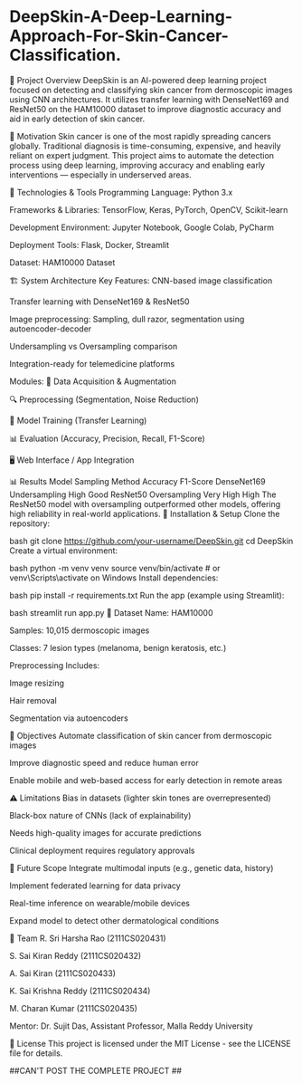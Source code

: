 # DeepSkin-A-Deep-Learning-Approach-For-Skin-Cancer-Classification.
📌 Project Overview
DeepSkin is an AI-powered deep learning project focused on detecting and classifying skin cancer from dermoscopic images using CNN architectures. It utilizes transfer learning with DenseNet169 and ResNet50 on the HAM10000 dataset to improve diagnostic accuracy and aid in early detection of skin cancer.

🧠 Motivation
Skin cancer is one of the most rapidly spreading cancers globally. Traditional diagnosis is time-consuming, expensive, and heavily reliant on expert judgment. This project aims to automate the detection process using deep learning, improving accuracy and enabling early interventions — especially in underserved areas.

🧪 Technologies & Tools
Programming Language: Python 3.x

Frameworks & Libraries: TensorFlow, Keras, PyTorch, OpenCV, Scikit-learn

Development Environment: Jupyter Notebook, Google Colab, PyCharm

Deployment Tools: Flask, Docker, Streamlit

Dataset: HAM10000 Dataset

🏗️ System Architecture
Key Features:
CNN-based image classification

Transfer learning with DenseNet169 & ResNet50

Image preprocessing: Sampling, dull razor, segmentation using autoencoder-decoder

Undersampling vs Oversampling comparison

Integration-ready for telemedicine platforms

Modules:
📁 Data Acquisition & Augmentation

🔍 Preprocessing (Segmentation, Noise Reduction)

🧠 Model Training (Transfer Learning)

📊 Evaluation (Accuracy, Precision, Recall, F1-Score)

🖥️ Web Interface / App Integration

📊 Results
Model	Sampling Method	Accuracy	F1-Score
DenseNet169	Undersampling	High	Good
ResNet50	Oversampling	Very High	High
The ResNet50 model with oversampling outperformed other models, offering high reliability in real-world applications.
🚀 Installation & Setup
Clone the repository:

bash
git clone https://github.com/your-username/DeepSkin.git
cd DeepSkin
Create a virtual environment:

bash
python -m venv venv
source venv/bin/activate  # or venv\Scripts\activate on Windows
Install dependencies:

bash
pip install -r requirements.txt
Run the app (example using Streamlit):

bash
streamlit run app.py
📁 Dataset
Name: HAM10000

Samples: 10,015 dermoscopic images

Classes: 7 lesion types (melanoma, benign keratosis, etc.)

Preprocessing Includes:

Image resizing

Hair removal

Segmentation via autoencoders

🎯 Objectives
Automate classification of skin cancer from dermoscopic images

Improve diagnostic speed and reduce human error

Enable mobile and web-based access for early detection in remote areas

⚠️ Limitations
Bias in datasets (lighter skin tones are overrepresented)

Black-box nature of CNNs (lack of explainability)

Needs high-quality images for accurate predictions

Clinical deployment requires regulatory approvals

🔮 Future Scope
Integrate multimodal inputs (e.g., genetic data, history)

Implement federated learning for data privacy

Real-time inference on wearable/mobile devices

Expand model to detect other dermatological conditions

🤝 Team
R. Sri Harsha Rao (2111CS020431)

S. Sai Kiran Reddy (2111CS020432)

A. Sai Kiran (2111CS020433)

K. Sai Krishna Reddy (2111CS020434)

M. Charan Kumar (2111CS020435)

Mentor: Dr. Sujit Das, Assistant Professor, Malla Reddy University

📜 License
This project is licensed under the MIT License - see the LICENSE file for details.

##CAN'T POST THE COMPLETE PROJECT ##
